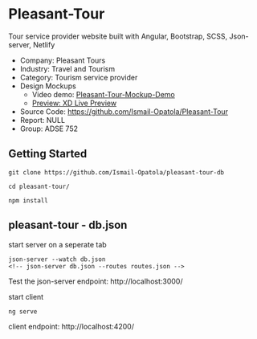# Pleasant-Tour
Tour service provider website built with Angular, Bootstrap, SCSS, Json-server, Netlify

- Company: Pleasant Tours
- Industry: Travel and Tourism
- Category: Tourism service provider
- Design Mockups
  - Video demo: [Pleasant-Tour-Mockup-Demo](https://drive.google.com/file/d/1xaSxumWA3WrBHsylBv4jwVxVkDIkirJ9/view?usp=sharing)
  - [Preview: XD Live Preview](https://xd.adobe.com/view/a235af64-75a8-483b-824b-3c6fba237216-f766/?fullscreen&hints=off)
- Source Code: <https://github.com/Ismail-Opatola/Pleasant-Tour> 
- Report: NULL
- Group: ADSE 752

## Getting Started

    git clone https://github.com/Ismail-Opatola/pleasant-tour-db

    cd pleasant-tour/
    
    npm install

## pleasant-tour - db.json

start server on a seperate tab

    json-server --watch db.json
    <!-- json-server db.json --routes routes.json -->

Test the json-server endpoint: http://localhost:3000/

start client

    ng serve

client endpoint: http://localhost:4200/
